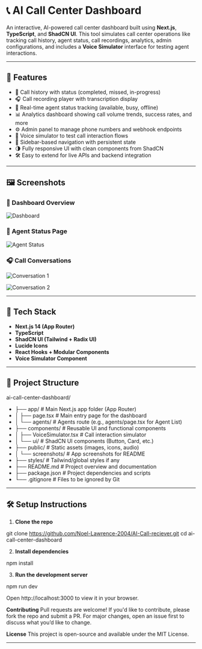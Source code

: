 # 📞 AI Call Center Dashboard

An interactive, AI-powered call center dashboard built using **Next.js**, **TypeScript**, and **ShadCN UI**. This tool simulates call center operations like tracking call history, agent status, call recordings, analytics, admin configurations, and includes a **Voice Simulator** interface for testing agent interactions.

---

## 🚀 Features

- 📜 Call history with status (completed, missed, in-progress)
- 🎧 Call recording player with transcription display
- 👥 Real-time agent status tracking (available, busy, offline)
- 📊 Analytics dashboard showing call volume trends, success rates, and more
- ⚙️ Admin panel to manage phone numbers and webhook endpoints
- 🔁 Voice simulator to test call interaction flows
- 🧭 Sidebar-based navigation with persistent state
- 🌗 Fully responsive UI with clean components from ShadCN
- 🛠️ Easy to extend for live APIs and backend integration

---

## 🖼️ Screenshots

### 📍 Dashboard Overview
![Dashboard](public/screenshots/dashboard.png)

### 👥 Agent Status Page
![Agent Status](public/screenshots/AgentPool.png)

### 🎧 Call Conversations
![Conversation 1 ](public/screenshots/Conversation1.png)

![Conversation 2 ](public/screenshots/Conversation2.png)


---

## 🧱 Tech Stack

- **Next.js 14 (App Router)**
- **TypeScript**
- **ShadCN UI (Tailwind + Radix UI)**
- **Lucide Icons**
- **React Hooks + Modular Components**
- **Voice Simulator Component**

---

## 📁 Project Structure

ai-call-center-dashboard/
- ├── app/                    # Main Next.js app folder (App Router)
- │   ├── page.tsx            # Main entry page for the dashboard
- │   └── agents/             # Agents route (e.g., agents/page.tsx for Agent List)
- ├── components/             # Reusable UI and functional components
- │   ├── VoiceSimulator.tsx  # Call interaction simulator
- │   └── ui/                 # ShadCN UI components (Button, Card, etc.)
- ├── public/                 # Static assets (images, icons, audio)
- │   └── screenshots/        # App screenshots for README
- ├── styles/                 # Tailwind/global styles if any
- ├── README.md               # Project overview and documentation
- ├── package.json            # Project dependencies and scripts
- └── .gitignore              # Files to be ignored by Git

---

## 🛠️ Setup Instructions

1. **Clone the repo**

git clone https://github.com/Noel-Lawrence-2004/AI-Call-reciever.git
cd ai-call-center-dashboard

2. **Install dependencies**

npm install

3. **Run the development server**

npm run dev

Open http://localhost:3000 to view it in your browser.

**Contributing**
Pull requests are welcome! If you'd like to contribute, please fork the repo and submit a PR. For major changes, open an issue first to discuss what you’d like to change.

**License**
This project is open-source and available under the MIT License.

---

